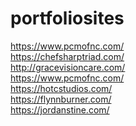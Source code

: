 # portfoliosites
https://www.pcmofnc.com/
<br>
https://chefsharptriad.com/
<br>
http://gracevisioncare.com/
<br>
https://www.pcmofnc.com/
<br>
https://hotcstudios.com/
<br>
https://flynnburner.com/
<br>
https://jordanstine.com/
